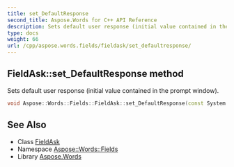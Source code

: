 ```yaml
---
title: set_DefaultResponse
second_title: Aspose.Words for C++ API Reference
description: Sets default user response (initial value contained in the prompt window).
type: docs
weight: 66
url: /cpp/aspose.words.fields/fieldask/set_defaultresponse/
---
```

## FieldAsk::set_DefaultResponse method


Sets default user response (initial value contained in the prompt window).

```cpp
void Aspose::Words::Fields::FieldAsk::set_DefaultResponse(const System::String &value)
```

## See Also

* Class [FieldAsk](../)
* Namespace [Aspose::Words::Fields](../../)
* Library [Aspose.Words](../../../)
